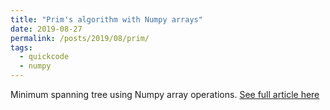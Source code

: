 ```yaml
---
title: "Prim's algorithm with Numpy arrays"
date: 2019-08-27
permalink: /posts/2019/08/prim/
tags:
  - quickcode
  - numpy
---
```


Minimum spanning tree using Numpy array operations. [See full article here](https://medium.com/quick-code/prims-algorithm-with-numpy-arrays-a9ea3d3f112a?source=friends_link&sk=51f127d72917a0989bbe675daf85553b)